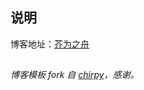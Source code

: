 ## 说明
博客地址：[芥为之舟](https://fzsens.github.io)


##

*博客模板 fork 自 [chirpy](https://github.com/cotes2020/chirpy-starter)，感谢。*
